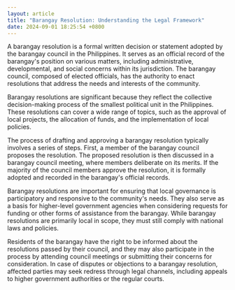 ```yaml
---
layout: article
title: "Barangay Resolution: Understanding the Legal Framework"
date: 2024-09-01 18:25:54 +0800
---
```


<p>A barangay resolution is a formal written decision or statement adopted by the barangay council in the Philippines. It serves as an official record of the barangay's position on various matters, including administrative, developmental, and social concerns within its jurisdiction. The barangay council, composed of elected officials, has the authority to enact resolutions that address the needs and interests of the community.</p><p>Barangay resolutions are significant because they reflect the collective decision-making process of the smallest political unit in the Philippines. These resolutions can cover a wide range of topics, such as the approval of local projects, the allocation of funds, and the implementation of local policies.</p><p>The process of drafting and approving a barangay resolution typically involves a series of steps. First, a member of the barangay council proposes the resolution. The proposed resolution is then discussed in a barangay council meeting, where members deliberate on its merits. If the majority of the council members approve the resolution, it is formally adopted and recorded in the barangay's official records.</p><p>Barangay resolutions are important for ensuring that local governance is participatory and responsive to the community's needs. They also serve as a basis for higher-level government agencies when considering requests for funding or other forms of assistance from the barangay. While barangay resolutions are primarily local in scope, they must still comply with national laws and policies.</p><p>Residents of the barangay have the right to be informed about the resolutions passed by their council, and they may also participate in the process by attending council meetings or submitting their concerns for consideration. In case of disputes or objections to a barangay resolution, affected parties may seek redress through legal channels, including appeals to higher government authorities or the regular courts.</p>